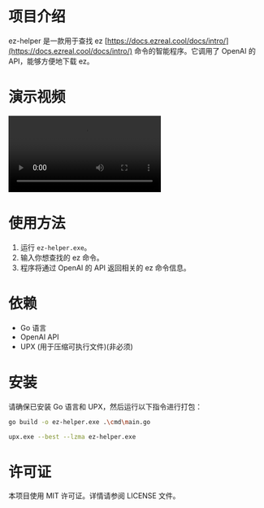 # 项目介绍
ez-helper 是一款用于查找 ez [https://docs.ezreal.cool/docs/intro/](https://docs.ezreal.cool/docs/intro/) 命令的智能程序。它调用了 OpenAI 的 API，能够方便地下载 ez。

# 演示视频
![演示视频](assets/show.mp4)


# 使用方法
1. 运行 `ez-helper.exe`。
2. 输入你想查找的 ez 命令。
3. 程序将通过 OpenAI 的 API 返回相关的 ez 命令信息。

# 依赖
- Go 语言
- OpenAI API
- UPX (用于压缩可执行文件)(非必须)

# 安装
请确保已安装 Go 语言和 UPX，然后运行以下指令进行打包：
```sh
go build -o ez-helper.exe .\cmd\main.go

upx.exe --best --lzma ez-helper.exe
```

# 许可证
本项目使用 MIT 许可证。详情请参阅 LICENSE 文件。
























